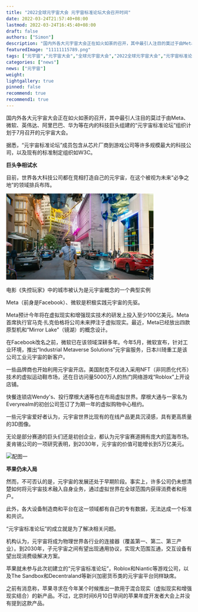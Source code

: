 ```yaml
---
title: "2022全球元宇宙大会 元宇宙标准论坛大会召开时间"
date: 2022-03-24T21:57:40+08:00
lastmod: 2022-03-24T16:45:40+08:00
draft: false
authors: ["Simon"]
description: "国内外各大元宇宙大会正在如火如荼的召开，其中最引人注目的莫过于由Meta、微软、英伟达、阿里巴巴、华为等在内的科技巨头组建的“元宇宙标准论坛”组织计划于7月召开的元宇宙大会。"
featuredImage: "11111115789.png"
tags: ["元宇宙","元宇宙大会","全球元宇宙大会","2022全球元宇宙大会","元宇宙标准论坛大会"]
categories: ["news"]
news: ["元宇宙"]
weight: 
lightgallery: true
pinned: false
recommend: true
recommend1: true
---
```

国内外各大元宇宙大会正在如火如荼的召开，其中最引人注目的莫过于由Meta、微软、英伟达、阿里巴巴、华为等在内的科技巨头组建的“元宇宙标准论坛”组织计划于7月召开的元宇宙大会。

据悉，“元宇宙标准论坛”成员包含从芯片厂商到游戏公司等许多规模最大的科技公司，以及现有的标准制定组织如W3C。

**巨头争相试水**

目前，世界各大科技公司都在竞相打造自己的元宇宙，在这个被视为未来“必争之地”的领域排兵布阵。

![配图一](11111115789.png)

电影《失控玩家》中的城市被认为是元宇宙概念的一个典型实例

Meta（前身是Facebook）、微软是积极实践元宇宙的先驱。

Meta预计今年将在虚拟现实和增强现实技术的研发上投入至少100亿美元。Meta首席执行官马克·扎克伯格将公司未来押注于虚拟现实。最近，Meta已经放出四款原型机和“Mirror Lake”（镜湖）的概念设计。

在Facebook改名之前，微软已在该领域深耕多年。今年5月，微软宣布，针对工业环境，推出“Industrial Metaverse Solutions”元宇宙服务，日本川琦重工是该公司工业元宇宙的新客户。

一些品牌商也开始利用元宇宙开店。美国耐克不仅进入采用NFT（非同质化代币）技术的虚拟运动鞋市场，还在日访问量5000万人的热门网络游戏“Roblox”上开设店铺。

快餐连锁店Wendy's、投行摩根大通等也在布局虚拟世界。摩根大通与一家名为Everyrealm的初创公司签订了为期一年的虚拟购物中心租约。

一些元宇宙爱好者认为，元宇宙世界比现有的在线产品更具沉浸感，具有更高质量的3D图像。

无论是部分赛道的巨头们还是初创企业，都认为元宇宙赛道拥有庞大的蓝海市场。麦肯锡公司的一项研究表明，到2030年，元宇宙的价值可能增长到5万亿美元。

![配图一](708a915558b48c979a01aebf4cccf8b6.jpeg)

**苹果仍未入局**

然而，不可否认的是，元宇宙的发展还处于早期阶段。事实上，许多公司仍未想清楚如何将元宇宙技术融入自身业务，通过虚拟世界在全球范围内获得消费者和用户。

此外，各大设备制造商和平台在这一领域都有自己的专有数据，无法达成一个标准和共识。

“元宇宙标准论坛”的成立就是为了解决相关问题。

机构认为，元宇宙将成为物理世界各行业的连接器（覆盖第一、第二、第三产业）。到2030年，子元宇宙之间有望出现通用协议，实现大范围互通，交互设备有望出现消费级解决方案。

苹果就未参与此次初建立的“元宇宙标准论坛”，Roblox和Niantic等游戏公司，以及The Sandbox和Decentraland等新兴加密货币类的元宇宙平台同样缺席。

之前有消息称，苹果寻求在今年某个时候推出一款用于混合现实（虚拟现实和增强现实结合）的新产品。不过，北京时间6月10日早间的苹果年度开发者大会上并没有提到这款产品。